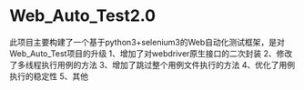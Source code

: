 # Web_Auto_Test2.0
此项目主要构建了一个基于python3+selenium3的Web自动化测试框架，是对Web_Auto_Test项目的升级
1、增加了对webdriver原生接口的二次封装
2、修改了多线程执行用例的方法
3、增加了跳过整个用例文件执行的方法
4、优化了用例执行的稳定性
5、其他
